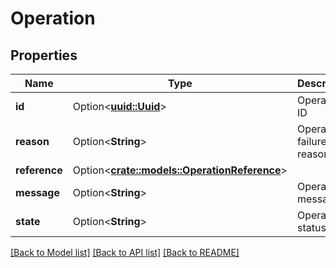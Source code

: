 # Operation

## Properties

Name | Type | Description | Notes
------------ | ------------- | ------------- | -------------
**id** | Option<[**uuid::Uuid**](uuid::Uuid.md)> | Operation ID | [optional][readonly]
**reason** | Option<**String**> | Operation failure reason | [optional][readonly]
**reference** | Option<[**crate::models::OperationReference**](operation_reference.md)> |  | [optional]
**message** | Option<**String**> | Operation message | [optional][readonly]
**state** | Option<**String**> | Operation status | [optional][readonly]

[[Back to Model list]](../README.md#documentation-for-models) [[Back to API list]](../README.md#documentation-for-api-endpoints) [[Back to README]](../README.md)



